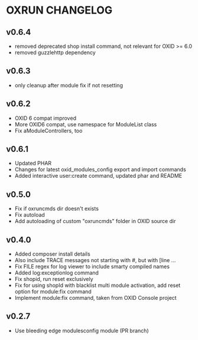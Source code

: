 # OXRUN CHANGELOG

## v0.6.4

* removed deprecated shop install command, not relevant for OXID >= 6.0
* removed guzzlehttp dependency

## v0.6.3

* only cleanup after module fix if not resetting

## v0.6.2

* OXID 6 compat improved
* More OXID6 compat, use namespace for ModuleList class
* Fix aModuleControllers, too

## v0.6.1

* Updated PHAR
* Changes for latest oxid_modules_config export and import commands
* Added interactive user:create command, updated phar and README

## v0.5.0

* Fix if oxruncmds dir doesn't exists
* Fix autoload
* Add autoloading of custom "oxruncmds" folder in OXID source dir

## v0.4.0

* Added composer install details
* Also include TRACE messages not starting with #, but with [line ...
* Fix FILE regex for log viewer to include smarty compiled names
* Added log:exceptionlog command
* Fix shopid, run reset exclusively
* Fix for using shopId with blacklist multi module activation, add reset option for module:fix command
* Implement module:fix command, taken from OXID Console project

## v0.2.7

* Use bleeding edge modulesconfig module (PR branch)
